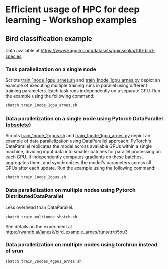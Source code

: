 # Efficient usage of HPC for deep learning - Workshop examples

## Bird classification example

Data available at https://www.kaggle.com/datasets/gpiosenka/100-bird-species.

### Task parallelization on a single node

Scripts [train_1node_1gpu_arnes.sh](train_1node_1gpu_arnes.sh) and [train_1node_1gpu_arnes.py](train_1node_1gpu_arnes.py) depict an example of executing multiple training runs in parallel using different training parameters. Each task runs independently on a separate GPU. Run the example using the following command:
```bash
sbatch train_1node_1gpu_arnes.sh
```

### Data parallelization on a single node using Pytorch DataParallel ([obsolete](https://pytorch.org/tutorials/beginner/ddp_series_theory.html#why-you-should-prefer-ddp-over-dataparallel-dp))

Scripts [train_1node_2gpus.sh](train_1node_2gpus.sh) and [train_1node_1gpu_arnes.py](train_1node_2gpus.py) depict an example of data parallelization using DataParallel approach. PyTorch's DataParallel replicates the model across available GPUs within a single machine, dividing input data into smaller batches for parallel processing on each GPU. It independently computes gradients on these batches, aggregates them, and synchronizes the model's parameters across all GPUs after each update. Run the example using the following command:
```bash
sbatch train_1node_2gpus.sh
```

### Data parallelization on multiple nodes using Pytorch DistributedDataParallel

Less overhead than DataParallel. 
```bash
sbatch train_multinode_sbatch.sh
```
See details on the experiment at https://wandb.ai/janezk/bird_example_arnes/runs/trrp5ou3.

### Data parallelization on multiple nodes using torchrun instead of srun

```bash
sbatch train_2nodes_4gpus_arnes.sh
```